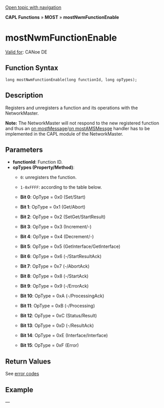 [Open topic with navigation](../../../../../CANoeDEFamily.htm#Topics/CAPLFunctions/MOST/Functions/CAPLfunctionMOSTNwmFunctionEnable.md)

**CAPL Functions** » **MOST** » **mostNwmFunctionEnable**

# mostNwmFunctionEnable

[Valid for](../../../Shared/FeatureAvailability.md): CANoe DE

## Function Syntax

```plaintext
long mostNwmFunctionEnable(long functionId, long opTypes);
```

## Description

Registers and unregisters a function and its operations with the NetworkMaster.

**Note:** The NetworkMaster will not respond to the new registered function and thus an [on mostMessage](../EventProcedures/CAPLfunctionOnMOSTMessage.md)/[on mostAMSMessge](../EventProcedures/CAPLfunctionOnMOSTAMSMessage.md) handler has to be implemented in the CAPL module of the NetworkMaster.

## Parameters

- **functionId**: Function ID.
- **opTypes (Property/Method)**:
  - `0`: unregisters the function.
  - `1-0xFFFF`: according to the table below.

  - **Bit 0**: OpType = 0x0 (Set/Start)
  - **Bit 1**: OpType = 0x1 (Get/Abort)
  - **Bit 2**: OpType = 0x2 (SetGet/StartResult)
  - **Bit 3**: OpType = 0x3 (Increment/-)
  - **Bit 4**: OpType = 0x4 (Decrement/-)
  - **Bit 5**: OpType = 0x5 (GetInterface/GetInterface)
  - **Bit 6**: OpType = 0x6 (-/StartResultAck)
  - **Bit 7**: OpType = 0x7 (-/AbortAck)
  - **Bit 8**: OpType = 0x8 (-/StartAck)
  - **Bit 9**: OpType = 0x9 (-/ErrorAck)
  - **Bit 10**: OpType = 0xA (-/ProcessingAck)
  - **Bit 11**: OpType = 0xB (-/Processing)
  - **Bit 12**: OpType = 0xC (Status/Result)
  - **Bit 13**: OpType = 0xD (-/ResultAck)
  - **Bit 14**: OpType = 0xE (Interface/Interface)
  - **Bit 15**: OpType = 0xF (Error)

## Return Values

See [error codes](../CAPLfunctionsMOSTErrorCodes.md)

## Example

—